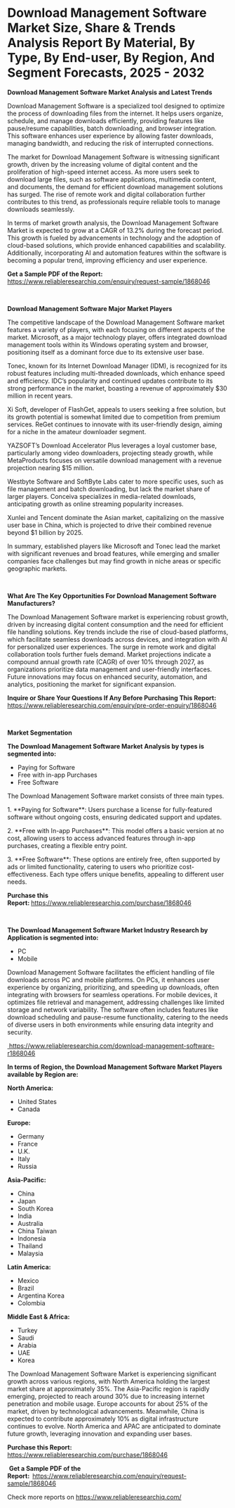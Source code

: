 <p><h1>Download Management Software Market Size, Share & Trends Analysis Report By Material, By Type, By End-user, By Region, And Segment Forecasts, 2025 - 2032</h1></p><p><strong>Download Management Software Market Analysis and Latest Trends</strong></p>
<p><p>Download Management Software is a specialized tool designed to optimize the process of downloading files from the internet. It helps users organize, schedule, and manage downloads efficiently, providing features like pause/resume capabilities, batch downloading, and browser integration. This software enhances user experience by allowing faster downloads, managing bandwidth, and reducing the risk of interrupted connections.</p><p>The market for Download Management Software is witnessing significant growth, driven by the increasing volume of digital content and the proliferation of high-speed internet access. As more users seek to download large files, such as software applications, multimedia content, and documents, the demand for efficient download management solutions has surged. The rise of remote work and digital collaboration further contributes to this trend, as professionals require reliable tools to manage downloads seamlessly.</p><p>In terms of market growth analysis, the Download Management Software Market is expected to grow at a CAGR of 13.2% during the forecast period. This growth is fueled by advancements in technology and the adoption of cloud-based solutions, which provide enhanced capabilities and scalability. Additionally, incorporating AI and automation features within the software is becoming a popular trend, improving efficiency and user experience.</p></p>
<p><strong>Get a Sample PDF of the Report:&nbsp;</strong> <a href="https://www.reliableresearchiq.com/enquiry/request-sample/1868046?utm_campaign=2716&utm_medium=2&utm_source=Github&utm_content=ia&utm_term=10032025&utm_id=download-management-software">https://www.reliableresearchiq.com/enquiry/request-sample/1868046</a></p>
<p>&nbsp;</p>
<p><strong>Download Management Software Major Market Players</strong></p>
<p><p>The competitive landscape of the Download Management Software market features a variety of players, with each focusing on different aspects of the market. Microsoft, as a major technology player, offers integrated download management tools within its Windows operating system and browser, positioning itself as a dominant force due to its extensive user base.</p><p>Tonec, known for its Internet Download Manager (IDM), is recognized for its robust features including multi-threaded downloads, which enhance speed and efficiency. IDC’s popularity and continued updates contribute to its strong performance in the market, boasting a revenue of approximately $30 million in recent years.</p><p>Xi Soft, developer of FlashGet, appeals to users seeking a free solution, but its growth potential is somewhat limited due to competition from premium services. ReGet continues to innovate with its user-friendly design, aiming for a niche in the amateur downloader segment.</p><p>YAZSOFT’s Download Accelerator Plus leverages a loyal customer base, particularly among video downloaders, projecting steady growth, while MetaProducts focuses on versatile download management with a revenue projection nearing $15 million.</p><p>Westbyte Software and SoftByte Labs cater to more specific uses, such as file management and batch downloading, but lack the market share of larger players. Conceiva specializes in media-related downloads, anticipating growth as online streaming popularity increases.</p><p>Xunlei and Tencent dominate the Asian market, capitalizing on the massive user base in China, which is projected to drive their combined revenue beyond $1 billion by 2025.</p><p>In summary, established players like Microsoft and Tonec lead the market with significant revenues and broad features, while emerging and smaller companies face challenges but may find growth in niche areas or specific geographic markets.</p></p>
<p>&nbsp;</p>
<p><strong>What Are The Key Opportunities For Download Management Software Manufacturers?</strong></p>
<p><p>The Download Management Software market is experiencing robust growth, driven by increasing digital content consumption and the need for efficient file handling solutions. Key trends include the rise of cloud-based platforms, which facilitate seamless downloads across devices, and integration with AI for personalized user experiences. The surge in remote work and digital collaboration tools further fuels demand. Market projections indicate a compound annual growth rate (CAGR) of over 10% through 2027, as organizations prioritize data management and user-friendly interfaces. Future innovations may focus on enhanced security, automation, and analytics, positioning the market for significant expansion.</p></p>
<p><strong>Inquire or Share Your Questions If Any Before Purchasing This Report:</strong> <a href="https://www.reliableresearchiq.com/enquiry/pre-order-enquiry/1868046?utm_campaign=2716&utm_medium=2&utm_source=Github&utm_content=ia&utm_term=10032025&utm_id=download-management-software">https://www.reliableresearchiq.com/enquiry/pre-order-enquiry/1868046</a></p>
<p>&nbsp;</p>
<p><strong>Market Segmentation</strong></p>
<p><strong>The Download Management Software Market Analysis by types is segmented into:</strong></p>
<p><ul><li>Paying for Software</li><li>Free with in-app Purchases</li><li>Free Software</li></ul></p>
<p><p>The Download Management Software market consists of three main types. </p><p>1. **Paying for Software**: Users purchase a license for fully-featured software without ongoing costs, ensuring dedicated support and updates. </p><p>2. **Free with In-app Purchases**: This model offers a basic version at no cost, allowing users to access advanced features through in-app purchases, creating a flexible entry point. </p><p>3. **Free Software**: These options are entirely free, often supported by ads or limited functionality, catering to users who prioritize cost-effectiveness. Each type offers unique benefits, appealing to different user needs.</p></p>
<p><strong>Purchase this Report:&nbsp;</strong><a href="https://www.reliableresearchiq.com/purchase/1868046?utm_campaign=2716&utm_medium=2&utm_source=Github&utm_content=ia&utm_term=10032025&utm_id=download-management-software">https://www.reliableresearchiq.com/purchase/1868046</a></p>
<p>&nbsp;</p>
<p><strong>The Download Management Software Market Industry Research by Application is segmented into:</strong></p>
<p><ul><li>PC</li><li>Mobile</li></ul></p>
<p><p>Download Management Software facilitates the efficient handling of file downloads across PC and mobile platforms. On PCs, it enhances user experience by organizing, prioritizing, and speeding up downloads, often integrating with browsers for seamless operations. For mobile devices, it optimizes file retrieval and management, addressing challenges like limited storage and network variability. The software often includes features like download scheduling and pause-resume functionality, catering to the needs of diverse users in both environments while ensuring data integrity and security.</p></p>
<p><a href="https://www.reliableresearchiq.com/download-management-software-r1868046?utm_campaign=2716&utm_medium=2&utm_source=Github&utm_content=ia&utm_term=10032025&utm_id=download-management-software">&nbsp;https://www.reliableresearchiq.com/download-management-software-r1868046</a></p>
<p><strong>In terms of Region, the Download Management Software Market Players available by Region are:</strong></p>
<p>
    <p> <strong> North America: </strong>
        <ul>
            <li>United States</li>
            <li>Canada</li>
        </ul>
        </p> 
    <p> <strong> Europe: </strong>
        <ul>
            <li>Germany</li>
            <li>France</li>
            <li>U.K.</li>
            <li>Italy</li>
            <li>Russia</li>
        </ul>
        </p> 
    <p> <strong> Asia-Pacific: </strong>
        <ul>
            <li>China</li>
            <li>Japan</li>
            <li>South Korea</li>
            <li>India</li>
            <li>Australia</li>
            <li>China Taiwan</li>
            <li>Indonesia</li>
            <li>Thailand</li>
            <li>Malaysia</li>
        </ul>
        </p> 
    <p> <strong> Latin America: </strong>
        <ul>
            <li>Mexico</li>
            <li>Brazil</li>
            <li>Argentina Korea</li>
            <li>Colombia</li>
        </ul>
        </p> 
    <p> <strong> Middle East & Africa: </strong>
        <ul>
            <li>Turkey</li>
            <li>Saudi</li>
            <li>Arabia</li>
            <li>UAE</li>
            <li>Korea</li>
        </ul>
    </p>
    </p>
<p><p>The Download Management Software Market is experiencing significant growth across various regions, with North America holding the largest market share at approximately 35%. The Asia-Pacific region is rapidly emerging, projected to reach around 30% due to increasing internet penetration and mobile usage. Europe accounts for about 25% of the market, driven by technological advancements. Meanwhile, China is expected to contribute approximately 10% as digital infrastructure continues to evolve. North America and APAC are anticipated to dominate future growth, leveraging innovation and expanding user bases.</p></p>
<p><strong>Purchase this Report: </strong><a href="https://www.reliableresearchiq.com/purchase/1868046?utm_campaign=2716&utm_medium=2&utm_source=Github&utm_content=ia&utm_term=10032025&utm_id=download-management-software">https://www.reliableresearchiq.com/purchase/1868046</a></p>
<p>&nbsp;<strong>Get a Sample PDF of the Report:&nbsp;&nbsp;</strong><a href="https://www.reliableresearchiq.com/enquiry/request-sample/1868046?utm_campaign=2716&utm_medium=2&utm_source=Github&utm_content=ia&utm_term=10032025&utm_id=download-management-software">https://www.reliableresearchiq.com/enquiry/request-sample/1868046</a></p>
<p><strong></strong></p>
<p>Check more reports on <a href="https://www.reliableresearchiq.com/?utm_campaign=2716&utm_medium=2&utm_source=Github&utm_content=ia&utm_term=10032025&utm_id=download-management-software">https://www.reliableresearchiq.com/</a></p>